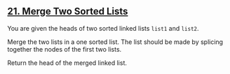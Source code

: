 ## [21. Merge Two Sorted Lists](https://leetcode.com/problems/merge-two-sorted-lists/description/)

You are given the heads of two sorted linked lists `list1` and `list2`.

Merge the two lists in a one sorted list. The list should be made by splicing together the nodes of the first two lists.

Return the head of the merged linked list.
